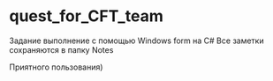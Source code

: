 # quest_for_CFT_team
Задание выполнение с помощью Windows form на C#
Все заметки сохраняются в папку Notes

Приятного пользования)
